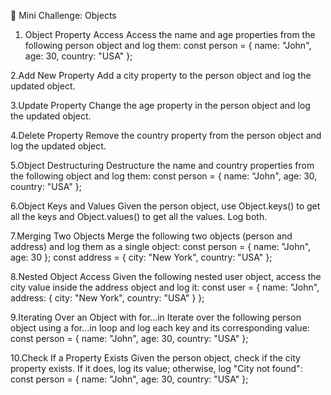 🧠 Mini Challenge: Objects

1. Object Property Access
Access the name and age properties from the following person object and log them:
const person = { name: "John", age: 30, country: "USA" };

2.Add New Property
Add a city property to the person object and log the updated object.

3.Update Property
Change the age property in the person object and log the updated object.

4.Delete Property
Remove the country property from the person object and log the updated object.

5.Object Destructuring
Destructure the name and country properties from the following object and log them:
const person = { name: "John", age: 30, country: "USA" };

6.Object Keys and Values
Given the person object, use Object.keys() to get all the keys and Object.values() to get all the values. Log both.

7.Merging Two Objects
Merge the following two objects (person and address) and log them as a single object: 
const person = { name: "John", age: 30 };
const address = { city: "New York", country: "USA" };

8.Nested Object Access
Given the following nested user object, access the city value inside the address object and log it:
const user = { name: "John", address: { city: "New York", country: "USA" } };

9.Iterating Over an Object with for...in
Iterate over the following person object using a for...in loop and log each key and its corresponding value:
const person = { name: "John", age: 30, country: "USA" };

10.Check If a Property Exists
Given the person object, check if the city property exists. If it does, log its value; otherwise, log "City not found":
const person = { name: "John", age: 30, country: "USA" };
